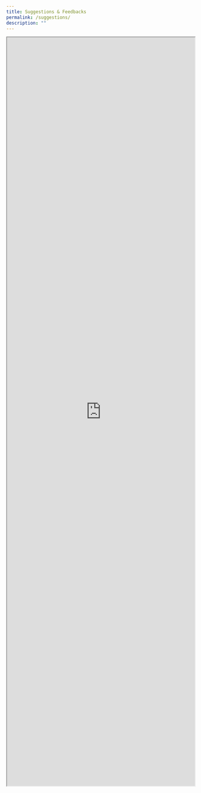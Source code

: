 ```yaml
---
title: Suggestions & Feedbacks
permalink: /suggestions/
description: ""
---
```

<iframe src="https://form.gov.sg/6400205a6a72eb0012c68391" style="width:100%;height:2000px"></iframe>